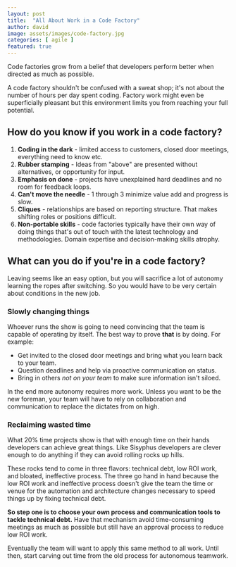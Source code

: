 ```yaml
---
layout: post
title:  "All About Work in a Code Factory"
author: david
image: assets/images/code-factory.jpg
categories: [ agile ]
featured: true
---
```

Code factories grow from a belief that developers perform better when directed as much as possible.

A code factory  shouldn't be confused with a sweat shop; it's not about the number of hours per day spent coding. 
Factory work might even be superficially pleasant but this environment limits you from reaching your full potential.

## How do you know if you work in a code factory?
1. **Coding in the dark** - limited access to customers, closed door meetings, everything need to know etc.
2. **Rubber stamping** - Ideas from "above" are presented without alternatives, or opportunity for input.
3. **Emphasis on done** - projects have unexplained hard deadlines and no room for feedback loops.
4. **Can't move the needle** - 1 through 3 minimize value add and progress is slow.
5. **Cliques** - relationships are based on reporting structure. That makes shifting roles or positions difficult.
6. **Non-portable skills** - code factories typically have their own way of doing things that's out of
touch with the latest technology and methodologies. Domain expertise and decision-making skills atrophy.

## What can you do if you're in a code factory?
Leaving seems like an easy option, but you will sacrifice a lot of autonomy learning the ropes after switching. So you 
would have to be very certain about conditions in the new job.

### Slowly changing things
Whoever runs the show is going to need convincing that the team is capable of operating by itself. The best way to 
prove **that** is by doing. For example:
* Get invited to the closed door meetings and bring what you learn back to your team.
* Question deadlines and help via proactive communication on status.
* Bring in others *not on your team* to make sure information isn't siloed.

In the end more autonomy requires more work. Unless you want to be the new foreman, your team will have to rely on 
collaboration and communication to replace the dictates from on high.

### Reclaiming wasted time
What 20% time projects show is that with enough time on their hands developers can achieve great things. Like 
Sisyphus developers are clever enough to do anything if they can avoid rolling rocks up hills.

These rocks tend to come in three flavors: technical debt, low ROI work, and bloated, ineffective process. The three 
go hand in hand because the low ROI work and ineffective process doesn't give the team the time or venue for the 
automation and architecture changes necessary to speed things up by fixing technical debt.

**So step one is to choose your own process and communication tools to tackle technical debt.** Have that mechanism 
avoid time-consuming meetings as much as possible but still have an approval process to reduce low ROI work. 

Eventually the team will want to apply this same method to all work. Until then, start carving out time from the old
process for autonomous teamwork.


